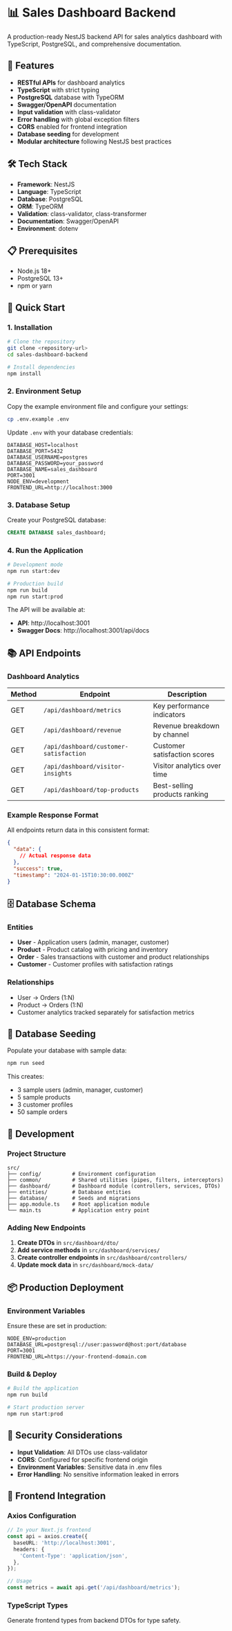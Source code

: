 # 📊 Sales Dashboard Backend

A production-ready NestJS backend API for sales analytics dashboard with TypeScript, PostgreSQL, and comprehensive documentation.

## 🚀 Features

- **RESTful APIs** for dashboard analytics
- **TypeScript** with strict typing
- **PostgreSQL** database with TypeORM
- **Swagger/OpenAPI** documentation
- **Input validation** with class-validator
- **Error handling** with global exception filters
- **CORS** enabled for frontend integration
- **Database seeding** for development
- **Modular architecture** following NestJS best practices

## 🛠️ Tech Stack

- **Framework**: NestJS
- **Language**: TypeScript
- **Database**: PostgreSQL
- **ORM**: TypeORM
- **Validation**: class-validator, class-transformer
- **Documentation**: Swagger/OpenAPI
- **Environment**: dotenv

## 📋 Prerequisites

- Node.js 18+
- PostgreSQL 13+
- npm or yarn

## 🚀 Quick Start

### 1. Installation

```bash
# Clone the repository
git clone <repository-url>
cd sales-dashboard-backend

# Install dependencies
npm install
```

### 2. Environment Setup

Copy the example environment file and configure your settings:

```bash
cp .env.example .env
```

Update `.env` with your database credentials:

```env
DATABASE_HOST=localhost
DATABASE_PORT=5432
DATABASE_USERNAME=postgres
DATABASE_PASSWORD=your_password
DATABASE_NAME=sales_dashboard
PORT=3001
NODE_ENV=development
FRONTEND_URL=http://localhost:3000
```

### 3. Database Setup

Create your PostgreSQL database:

```sql
CREATE DATABASE sales_dashboard;
```

### 4. Run the Application

```bash
# Development mode
npm run start:dev

# Production build
npm run build
npm run start:prod
```

The API will be available at:
- **API**: http://localhost:3001
- **Swagger Docs**: http://localhost:3001/api/docs

## 📚 API Endpoints

### Dashboard Analytics

| Method | Endpoint | Description |
|--------|----------|-------------|
| GET | `/api/dashboard/metrics` | Key performance indicators |
| GET | `/api/dashboard/revenue` | Revenue breakdown by channel |
| GET | `/api/dashboard/customer-satisfaction` | Customer satisfaction scores |
| GET | `/api/dashboard/visitor-insights` | Visitor analytics over time |
| GET | `/api/dashboard/top-products` | Best-selling products ranking |

### Example Response Format

All endpoints return data in this consistent format:

```json
{
  "data": {
    // Actual response data
  },
  "success": true,
  "timestamp": "2024-01-15T10:30:00.000Z"
}
```

## 🗄️ Database Schema

### Entities

- **User** - Application users (admin, manager, customer)
- **Product** - Product catalog with pricing and inventory
- **Order** - Sales transactions with customer and product relationships
- **Customer** - Customer profiles with satisfaction ratings

### Relationships

- User → Orders (1:N)
- Product → Orders (1:N)
- Customer analytics tracked separately for satisfaction metrics

## 🌱 Database Seeding

Populate your database with sample data:

```bash
npm run seed
```

This creates:
- 3 sample users (admin, manager, customer)
- 5 sample products
- 3 customer profiles
- 50 sample orders

## 🔧 Development

### Project Structure

```
src/
├── config/          # Environment configuration
├── common/          # Shared utilities (pipes, filters, interceptors)
├── dashboard/       # Dashboard module (controllers, services, DTOs)
├── entities/        # Database entities
├── database/        # Seeds and migrations
├── app.module.ts    # Root application module
└── main.ts          # Application entry point
```

### Adding New Endpoints

1. **Create DTOs** in `src/dashboard/dto/`
2. **Add service methods** in `src/dashboard/services/`
3. **Create controller endpoints** in `src/dashboard/controllers/`
4. **Update mock data** in `src/dashboard/mock-data/`


## 📦 Production Deployment

### Environment Variables

Ensure these are set in production:

```env
NODE_ENV=production
DATABASE_URL=postgresql://user:password@host:port/database
PORT=3001
FRONTEND_URL=https://your-frontend-domain.com
```

### Build & Deploy

```bash
# Build the application
npm run build

# Start production server
npm run start:prod
```
## 🔐 Security Considerations

- **Input Validation**: All DTOs use class-validator
- **CORS**: Configured for specific frontend origin
- **Environment Variables**: Sensitive data in .env files
- **Error Handling**: No sensitive information leaked in errors

## 🚀 Frontend Integration

### Axios Configuration

```typescript
// In your Next.js frontend
const api = axios.create({
  baseURL: 'http://localhost:3001',
  headers: {
    'Content-Type': 'application/json',
  },
});

// Usage
const metrics = await api.get('/api/dashboard/metrics');
```

### TypeScript Types

Generate frontend types from backend DTOs for type safety.

